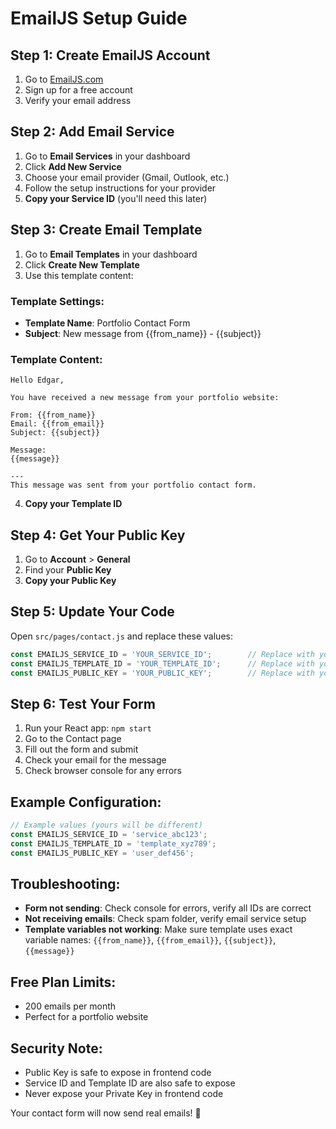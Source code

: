 # EmailJS Setup Guide

## Step 1: Create EmailJS Account
1. Go to [EmailJS.com](https://www.emailjs.com/)
2. Sign up for a free account
3. Verify your email address

## Step 2: Add Email Service
1. Go to **Email Services** in your dashboard
2. Click **Add New Service**
3. Choose your email provider (Gmail, Outlook, etc.)
4. Follow the setup instructions for your provider
5. **Copy your Service ID** (you'll need this later)

## Step 3: Create Email Template
1. Go to **Email Templates** in your dashboard
2. Click **Create New Template**
3. Use this template content:

### Template Settings:
- **Template Name**: Portfolio Contact Form
- **Subject**: New message from {{from_name}} - {{subject}}

### Template Content:
```
Hello Edgar,

You have received a new message from your portfolio website:

From: {{from_name}}
Email: {{from_email}}
Subject: {{subject}}

Message:
{{message}}

---
This message was sent from your portfolio contact form.
```

4. **Copy your Template ID**

## Step 4: Get Your Public Key
1. Go to **Account** > **General**
2. Find your **Public Key**
3. **Copy your Public Key**

## Step 5: Update Your Code
Open `src/pages/contact.js` and replace these values:

```javascript
const EMAILJS_SERVICE_ID = 'YOUR_SERVICE_ID';        // Replace with your Service ID
const EMAILJS_TEMPLATE_ID = 'YOUR_TEMPLATE_ID';      // Replace with your Template ID  
const EMAILJS_PUBLIC_KEY = 'YOUR_PUBLIC_KEY';        // Replace with your Public Key
```

## Step 6: Test Your Form
1. Run your React app: `npm start`
2. Go to the Contact page
3. Fill out the form and submit
4. Check your email for the message
5. Check browser console for any errors

## Example Configuration:
```javascript
// Example values (yours will be different)
const EMAILJS_SERVICE_ID = 'service_abc123';
const EMAILJS_TEMPLATE_ID = 'template_xyz789';
const EMAILJS_PUBLIC_KEY = 'user_def456';
```

## Troubleshooting:
- **Form not sending**: Check console for errors, verify all IDs are correct
- **Not receiving emails**: Check spam folder, verify email service setup
- **Template variables not working**: Make sure template uses exact variable names: `{{from_name}}`, `{{from_email}}`, `{{subject}}`, `{{message}}`

## Free Plan Limits:
- 200 emails per month
- Perfect for a portfolio website

## Security Note:
- Public Key is safe to expose in frontend code
- Service ID and Template ID are also safe to expose
- Never expose your Private Key in frontend code

Your contact form will now send real emails! 🎉 